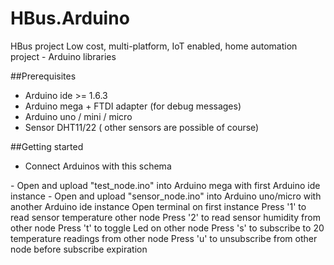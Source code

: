 # HBus.Arduino
HBus project Low cost, multi-platform, IoT enabled, home automation project - Arduino libraries

##Prerequisites
 - Arduino ide >= 1.6.3
 - Arduino mega + FTDI adapter (for debug messages)
 - Arduino uno / mini / micro
 - Sensor DHT11/22 ( other sensors are possible of course)

##Getting started
- Connect Arduinos with this schema
<schema>
- Open and upload "test_node.ino" into Arduino mega with first Arduino ide instance
- Open and upload "sensor_node.ino" into Arduino uno/micro with another Arduino ide instance
Open terminal on first instance
Press '1' to read sensor temperature other node
Press '2' to read sensor humidity from other node
Press 't' to toggle Led on other node
Press 's' to subscribe to 20 temperature readings from other node
Press 'u' to unsubscribe from other node before subscribe expiration
